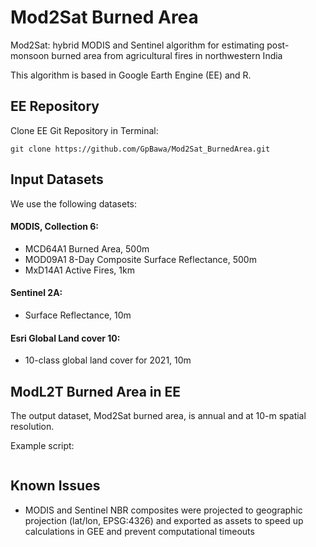 # Mod2Sat Burned Area

Mod2Sat: hybrid MODIS and Sentinel algorithm for estimating post-monsoon burned area from agricultural fires in northwestern India

This algorithm is based in Google Earth Engine (EE) and R.

## EE Repository

Clone EE Git Repository in Terminal:
```
git clone https://github.com/GpBawa/Mod2Sat_BurnedArea.git
```

## Input Datasets
We use the following datasets:

#### MODIS, Collection 6:
* MCD64A1 Burned Area, 500m
* MOD09A1 8-Day Composite Surface Reflectance, 500m
* MxD14A1 Active Fires, 1km

#### Sentinel 2A:
* Surface Reflectance, 10m

#### Esri Global Land cover 10:
* 10-class global land cover for 2021, 10m

## ModL2T Burned Area in EE
The output dataset, Mod2Sat burned area, is annual and at 10-m spatial resolution.

Example script:
```

```

## Known Issues
* MODIS and Sentinel NBR composites were projected to geographic projection (lat/lon, EPSG:4326) and exported as assets to speed up calculations in GEE and prevent computational timeouts

